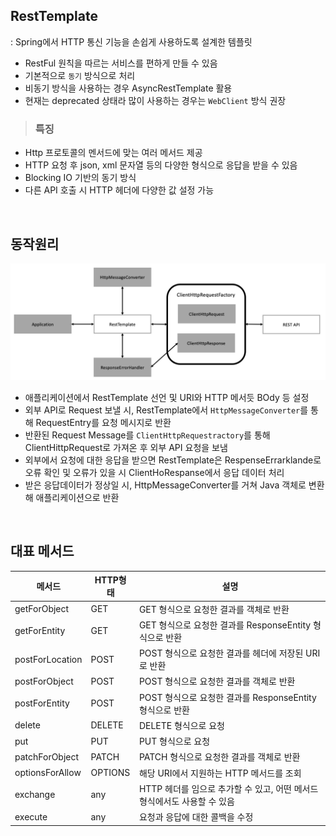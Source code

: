 ## RestTemplate

: Spring에서 HTTP 통신 기능을 손쉽게 사용하도록 설계한 템플릿

- RestFul 원칙을 따르는 서비스를 편하게 만들 수 있음
- 기본적으로 `동기` 방식으로 처리
- 비동기 방식을 사용하는 경우 AsyncRestTemplate 활용
- 현재는 deprecated 상태라 많이 사용하는 경우는 `WebClient` 방식 권장

> ### 특징

- Http 프로토콜의 멘서드에 맞는 여러 메서드 제공
- HTTP 요청 후 json, xml 문자열 등의 다양한 형식으로 응답을 받을 수 있음
- Blocking IO 기반의 동기 방식
- 다른 API 호출 시 HTTP 헤더에 다양한 값 설정 가능

<br>

## 동작원리

<p align=center>
    <img src='../resources/spring/restTemplate.png' width=800>
</p>

- 애플리케이션에서 RestTemplate 선언 및 URI와 HTTP 메서듯 BOdy 등 설정
- 외부 API로 Request 보낼 시, RestTemplate에서 `HttpMessageConverter`를 통해 RequestEntry를 요청 메시지로 반환
- 반환된 Request Message를 `ClientHttpRequestractory`를 통해 ClientHittpRequest로 가져온 후 외부 API 요청을 보냄
- 외부에서 요청에 대한 응답을 받으면 RestTemplate은 RespenseErrarklande로 오류 확인 및 오류가 있을
  시 ClientHoRespanse에서 응답 데이터 처리
- 받은 응답데이터가 정상일 시, HttpMessageConverter를 거쳐 Java 객체로 변환해 애플리케이션으로 반환

<br>

## 대표 메서드

| 메서드          | HTTP형태 | 설명                                                                     |
| --------------- | -------- | ------------------------------------------------------------------------ |
| getForObject    | GET      | GET 형식으로 요청한 결과를 객체로 반환                                   |
| getForEntity    | GET      | GET 형식으로 요청한 결과를 ResponseEntity 형식으로 반환                  |
| postForLocation | POST     | POST 형식으로 요청한 결과를 헤더에 저장된 URI로 반환                     |
| postForObject   | POST     | POST 형식으로 요청한 결과를 객체로 반환                                  |
| postForEntity   | POST     | POST 형식으로 요청한 결과를 ResponseEntity 형식으로 반환                 |
| delete          | DELETE   | DELETE 형식으로 요청                                                     |
| put             | PUT      | PUT 형식으로 요청                                                        |
| patchForObject  | PATCH    | PATCH 형식으로 요청한 결과를 객체로 반환                                 |
| optionsForAllow | OPTIONS  | 해당 URI에서 지원하는 HTTP 메서드를 조회                                 |
| exchange        | any      | HTTP 헤더를 임으로 추가할 수 있고, 어떤 메서드 형식에서도 사용할 수 있음 |
| execute         | any      | 요청과 응답에 대한 콜백을 수정                                           |
